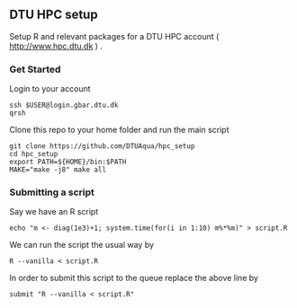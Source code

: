 ## DTU HPC setup

Setup R and relevant packages for a DTU HPC account ( http://www.hpc.dtu.dk ) .

### Get Started

Login to your account

```shell
ssh $USER@login.gbar.dtu.dk
qrsh
```

Clone this repo to your home folder and run the main script

```shell
git clone https://github.com/DTUAqua/hpc_setup
cd hpc_setup
export PATH=${HOME}/bin:$PATH
MAKE="make -j8" make all
```

### Submitting a script

Say we have an R script

```shell
echo "m <- diag(1e3)+1; system.time(for(i in 1:10) m%*%m)" > script.R
```

We can run the script the usual way by

```shell
R --vanilla < script.R
```

In order to submit this script to the queue replace the above line by

```shell
submit "R --vanilla < script.R"
```
